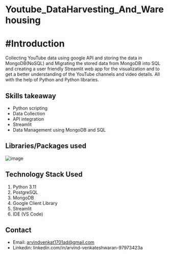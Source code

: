 # Youtube_DataHarvesting_And_Warehousing

# #Introduction
Collecting YouTube data using google API and storing the data in MongoDB(NoSQL) and Migrating the stored data from MongoDB into SQL and creating a user friendly Streamlit web app for the visualization and to get a better understanding of the YouTube channels and video details.  All with the help of Python and Python libraries.

## Skills takeaway

- Python scripting
- Data Collection
- API integration
- Streamlit
- Data Management using MongoDB and SQL

## Libraries/Packages used

![image](https://github.com/AVarvind/YoutubeDataHarvestingAndWarehousing/assets/152069187/c74f3dd8-f2a6-4f1d-8ec3-5d51c4e296c2)

## Technology Stack Used

1. Python 3.11
2. PostgreSQL
3. MongoDB
4. Google Client Library
5. Streamlit
6. IDE (VS Code)

## Contact

- Email: arvindvenkat1701ad@gmail.com
- Linkedin: linkedin.com/in/arvind-venkateshwaran-97973423a


